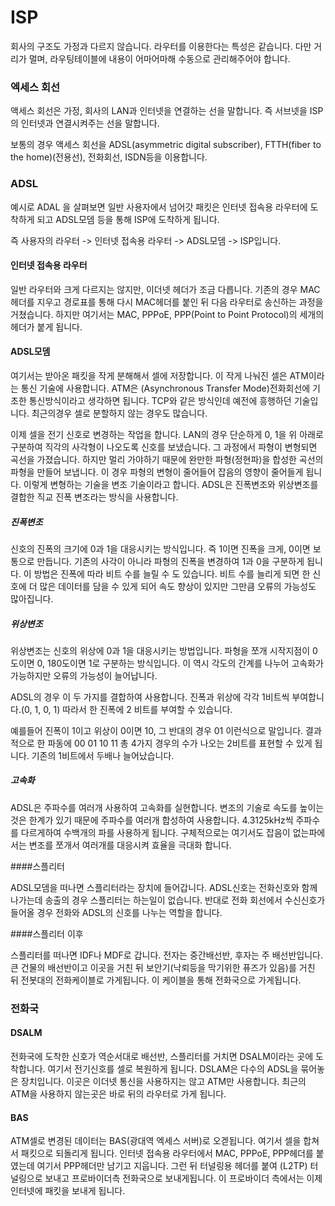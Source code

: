 # ISP

회사의 구조도 가정과 다르지 않습니다. 라우터를 이용한다는 특성은 같습니다. 다만 거리가 멀며, 라우팅테이블에 내용이 어마어마해 수동으로 관리해주어야 합니다.

### 엑세스 회선

액세스 회선은 가정, 회사의 LAN과 인터넷을 연결하는 선을 말합니다. 즉 서브넷을 ISP의 인터넷과 연결시켜주는 선을 말합니다. 

보통의 경우 액세스 회선을 ADSL(asymmetric digital subscriber), FTTH(fiber to the home)(전용선), 전화회선, ISDN등을 이용합니다. 

### ADSL

예시로 ADAL 을 살펴보면 일반 사용자에서 넘어갓 패킷은 인터넷 접속용 라우터에 도착하게 되고 ADSL모뎀 등을 통해 ISP에 도착하게 됩니다. 

즉 사용자의 라우터 -> 인터넷 접속용 라우터 -> ADSL모뎀 ->  ISP입니다.

#### 인터넷 접속용 라우터

일반 라우터와 크게 다르지는 않지만, 이더넷 헤더가 조금 다릅니다. 기존의 경우 MAC헤더를 지우고 경로표를 통해 다시 MAC헤더를 붙인 뒤 다음 라우터로 송신하는 과정을 거쳤습니다. 하지만 여기서는 MAC, PPPoE, PPP(Point to Point Protocol)의 세개의 헤더가 붙게 됩니다.

#### ADSL모뎀

여기서는 받아온 패킷을 작게 분해해서 셀에 저장합니다. 이 작게 나눠진 셀은 ATM이라는 통신 기술에 사용합니다. ATM은 (Asynchronous Transfer Mode)전화회선에 기초한 통신방식이라고 생각하면 됩니다. TCP와 같은 방식인데 예전에 흥행하던 기술입니다. 최근의경우 셀로 분할하지 않는 경우도 많습니다.

이제 셀을 전기 신호로 변경하는 작업을 합니다. LAN의 경우 단순하게 0, 1을 위 아래로 구분하여 직각의 사각형이 나오도록 신호를 보냈습니다. 그 과정에서 파형이 변형되면 곡선을 가졌습니다.  하지만 멀리 가야하기 때문에 완만한 파형(정현파)을 합성한 곡선의 파형을 만들어 보냅니다. 이 경우 파형의 변형이 줄어들어 잡음의 영향이 줄어들게 됩니다. 이렇게 변형하는 기술을 변조 기술이라고 합니다. ADSL은 진폭변조와 위상변조를 결합한 직교 진폭 변조라는 방식을 사용합니다.

##### 진폭변조

신호의 진폭의 크기에 0과 1을 대응시키는 방식입니다. 즉 1이면 진폭을 크게, 0이면 보통으로 만듭니다. 기존의 사각이 아니라 파형의 진폭을 변경하여 1과 0을 구분하게 됩니다. 이 방법은 진폭에 따라 비트 수를 늘릴 수 도 있습니다. 비트 수를 늘리게 되면 한 신호에 더 많은 데이터를 담을 수 있게 되어 속도 향상이 있지만 그만큼 오류의 가능성도 많아집니다.

##### 위상변조

위상변조는 신호의 위상에 0과 1을 대응시키는 방법입니다. 파형을 쪼개 시작지점이 0도이면 0, 180도이면 1로 구분하는 방식입니다. 이 역시 각도의 간계를 나누어 고속화가 가능하지만 오류의 가능성이 늘어납니다.

ADSL의 경우 이 두 가지를 결합하여 사용합니다. 진폭과 위상에 각각 1비트씩 부여합니다.(0, 1, 0, 1) 따라서 한 진폭에 2 비트를 부여할 수 있습니다. 

예를들어 진폭이 1이고 위상이 0이면 10, 그 반대의 경우 01 이런식으로 말입니다.  결과적으로 한 파동에 00 01 10 11 총 4가지 경우의 수가 나오는 2비트를 표현할 수 있게 됩니다. 기존의 1비트에서 두배나 늘어났습니다. 

##### 고속화

ADSL은 주파수를 여러개 사용하여 고속화를 실현합니다. 변조의 기술로 속도를 높이는 것은 한계가 있기 때문에 주파수를 여러개 합성하여 사용합니다. 4.3125kHz씩 주파수를 다르게하여 수백개의 파를 사용하게 됩니다. 구체적으로는 여기서도 잡음이 없는파에서는 변조를 쪼개서 여러개를 대응시켜 효율을 극대화 합니다.

####스플리터

ADSL모뎀을 떠나면 스플리터라는 장치에 들어갑니다. ADSL신호는 전화신호와 함께 나가는데 송출의 경우 스플리터는 하는일이 없습니다. 반대로 전화 회선에서 수신신호가 들어올 경우 전화와 ADSL의 신호를 나누는 역할을 합니다.

####스플리터 이후

스플리터를 떠나면 IDF나 MDF로 갑니다. 전자는 중간배선반, 후자는 주 배선반입니다. 큰 건물의 배선반이고 이곳을 거친 뒤 보안기(낙뢰등을 막기위한 퓨즈가 있음)를 거친 뒤 전봇대의 전화케이블로 가게됩니다. 이 케이블을 통해 전화국으로 가게됩니다.

### 전화국

#### DSALM

전화국에 도착한 신호가 역순서대로 배선반, 스플리터를 거치면 DSALM이라는 곳에 도착합니다. 여기서 전기신호를 셀로 복원하게 됩니다. DSLAM은 다수의 ADSL을 묶어놓은 장치입니다. 이곳은 이더넷 통신을 사용하지는 않고 ATM만 사용합니다. 최근의 ATM을 사용하지 않는곳은 바로 뒤의 라우터로 가게 됩니다.

#### BAS

ATM셀로 변경된 데이터는 BAS(광대역 엑세스 서버)로 오겓됩니다. 여기서 셀을 합쳐서 패킷으로 되돌리게 됩니다. 인터넷 접속용 라우터에서 MAC, PPPoE, PPP헤더를 붙였는데 여기서 PPP헤더만 남기고 지웁니다. 그런 뒤 터널링용 헤더를 붙여 (L2TP) 터널링으로 보내고 프로바이더측 전화국으로 보내게됩니다. 이 프로바이더 측에서는 이제 인터넷에 패킷을 보내게 됩니다.